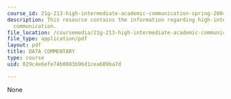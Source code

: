 ```yaml
---
course_id: 21g-213-high-intermediate-academic-communication-spring-2004
description: This resource contains the information regarding high-intermediate academic
  communication.
file_location: /coursemedia/21g-213-high-intermediate-academic-communication-spring-2004/029c4e6efe74b0083b96d1cea689ba7d_MIT21G_213S04_data.pdf
file_type: application/pdf
layout: pdf
title: DATA COMMENTARY
type: course
uid: 029c4e6efe74b0083b96d1cea689ba7d

---
```

None